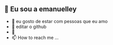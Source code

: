 ## 👋 Eu sou a emanuelley
- 👀 eu gosto de estar com pessoas que eu amo
- 🌱 editar o github
- 💞️ 
- 📫 How to reach me ...

